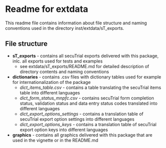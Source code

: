 # Readme for extdata

This readme file contains information about file structure and naming conventions used in the directory inst/extdata/sT_exports.

## File structure

- **sT_exports** - contains all secuTrial exports delivered with this package, inlc. all exports used for tests and examples
  - see extdata/sT_exports/README.md for detailed description of directory contents and naming conventions
- **dictionaries** - contains .csv files with dictionary tables used for example for internationalization of the package
  - *dict_items_table.csv* - contains a table translating the secuTrial items table into different languages
  - *dict_form_status_mnpfc.csv* - contains secuTrial form completion status, validation status and data entry status codes translated into different languages
  - *dict_export_options_settings* - contains a translation table of secuTrial export option settings into different languages
  - *dict_export_options_keys* - contains a translation table of secuTrial export option keys into different languages
- **graphics** - contains all graphics delivered with this package that are used in the vignette or in the README.md
